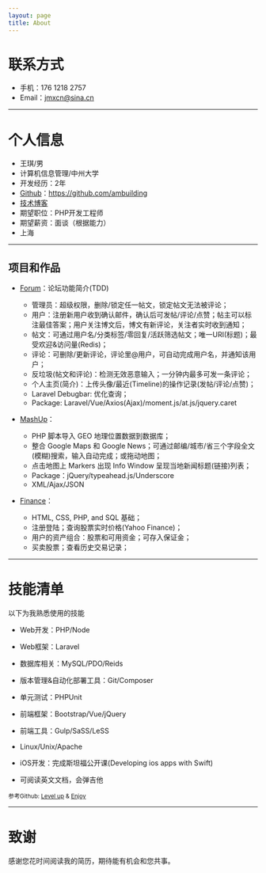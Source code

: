 ```yaml
---
layout: page
title: About
---
```


# 联系方式

- 手机：176 1218 2757
- Email：jmxcn@sina.cn

---

# 个人信息

 - 王琪/男
 - 计算机信息管理/中州大学
 - 开发经历：2年
 - [Github](https://github.com/ambuilding)：https://github.com/ambuilding
 - [技术博客](https://ambuilding.github.io/zhaohuaxishi/)
 - 期望职位：PHP开发工程师
 - 期望薪资：面谈（根据能力）
 - 上海

---

## 项目和作品

 - [Forum](https://github.com/ambuilding/Forum)：论坛功能简介(TDD)
   - 管理员：超级权限，删除/锁定任一帖文，锁定帖文无法被评论；
   - 用户：注册新用户收到确认邮件，确认后可发帖/评论/点赞；帖主可以标注最佳答案；用户关注博文后，博文有新评论，关注者实时收到通知；
   - 帖文：可通过用户名/分类标签/零回复/活跃筛选帖文；唯一URI(标题)；最受欢迎&访问量(Redis)；
   - 评论：可删除/更新评论，评论里@用户，可自动完成用户名，并通知该用户；
   - 反垃圾(帖文和评论)：检测无效恶意输入；一分钟内最多可发一条评论；
   - 个人主页(简介)：上传头像/最近(Timeline)的操作记录(发帖/评论/点赞)；
   - Laravel Debugbar: 优化查询；
   - Package: Laravel/Vue/Axios(Ajax)/moment.js/at.js/jquery.caret

 - [MashUp](https://github.com/ambuilding/Mashup)：
   - PHP 脚本导入 GEO 地理位置数据到数据库；
   - 整合 Google Maps 和 Google News；可通过邮编/城市/省三个字段全文(模糊)搜索，输入自动完成；或拖动地图；
   - 点击地图上 Markers 出现 Info Window 呈现当地新闻标题(链接)列表；
   - Package：jQuery/typeahead.js/Underscore
   - XML/Ajax/JSON

 - [Finance](https://github.com/ambuilding/CS50-Finance)：
   - HTML, CSS, PHP, and SQL 基础；
   - 注册登陆；查询股票实时价格(Yahoo Finance)；
   - 用户的资产组合：股票和可用资金；可存入保证金；
   - 买卖股票；查看历史交易记录；

---

# 技能清单

以下为我熟悉使用的技能

- Web开发：PHP/Node
- Web框架：Laravel
- 数据库相关：MySQL/PDO/Reids
- 版本管理&自动化部署工具：Git/Composer
- 单元测试：PHPUnit

- 前端框架：Bootstrap/Vue/jQuery
- 前端工具：Gulp/SaSS/LeSS
- Linux/Unix/Apache
- iOS开发：完成斯坦福公开课(Developing ios apps with Swift)
- 可阅读英文文档，会弹吉他

<small>参考Github: [Level up](https://github.com/ambuilding/LevelUp) & [Enjoy](https://github.com/ambuilding/Enjoy)</small>

---

# 致谢

感谢您花时间阅读我的简历，期待能有机会和您共事。
